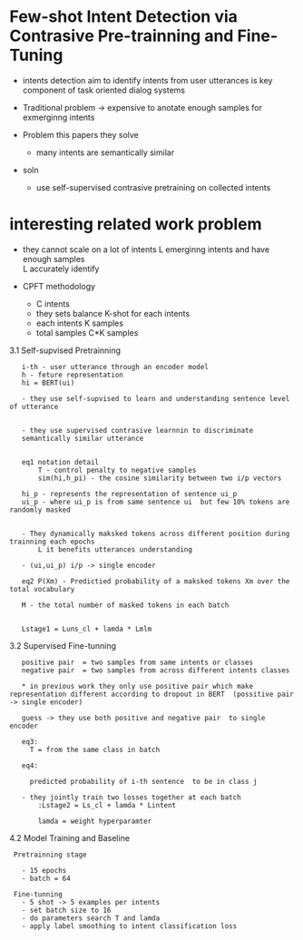 # Few-shot Intent Detection via Contrasive Pre-trainning and Fine-Tuning 

- intents detection aim to identify intents from user utterances is key component of task oriented dialog systems

- Traditional problem -> expensive to anotate enough samples for exmerginng intents 

- Problem this papers they solve
   - many intents are semantically similar 

- soln
   - use self-supervised contrasive pretraining on collected intents 



# interesting related work problem 

   - they cannot scale on a lot of intents 
          L emerginng intents and have enough samples   
          L accurately identify  
   

      
    

- CPFT methodology
   - C intents
   - they sets balance K-shot for each intents 
   - each intents K samples 
   - total samples C*K samples
    


 3.1 Self-supvised Pretrainning 

       i-th - user utterance through an encoder model 
       h - feture representation  
       hi = BERT(ui)
        
       - they use self-supvised to learn and understanding sentence level of utterance 
        
                
       - they use supervised contrasive learnnin to discriminate 
       semantically similar utterance 

       
       eq1 notation detail
           T - control penalty to negative samples
           sim(hi,h_pi) - the cosine similarity between two i/p vectors

       hi_p - represents the representation of sentence ui_p 
       ui_p - where ui_p is from same sentence ui  but few 10% tokens are randomly masked 


       - They dynamically maksked tokens across different position during trainning each epochs  
           L it benefits utterances understanding 

       - (ui,ui_p) i/p -> single encoder 
       
       eq2 P(Xm) - Predictied probability of a maksked tokens Xm over the total vocabulary         

       M - the total number of masked tokens in each batch
        

       Lstage1 = Luns_cl + lamda * Lmlm

 3.2 Supervised Fine-tunning 
          
       positive pair  = two samples from same intents or classes 
       negative pair  = two samples from across different intents classes 

       * in previous work they only use positive pair which make representation different according to dropout in BERT  (possitive pair -> single encoder)        

       guess -> they use both positive and negative pair  to single encoder 

       eq3: 
         T = from the same class in batch

       eq4:

         predicted probability of i-th sentence  to be in class j 

       - they jointly train two losses together at each batch
           :Lstage2 = Ls_cl + lamda * Lintent   
            
           lamda = weight hyperparamter 

4.2 Model Training and Baseline 
     
     Pretrainning stage 

       - 15 epochs
       - batch = 64 

     Fine-tunning 
       - 5 shot -> 5 examples per intents
       - set batch size to 16 
       - do parameters search T and lamda 
       - apply label smoothing to intent classification loss 

      


